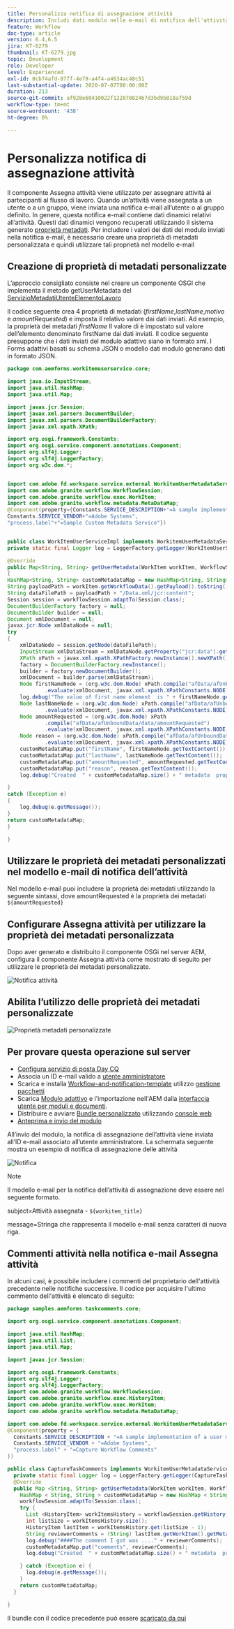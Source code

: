 ```yaml
---
title: Personalizza notifica di assegnazione attività
description: Includi dati modulo nelle e-mail di notifica dell'attività di assegnazione
feature: Workflow
doc-type: article
version: 6.4,6.5
jira: KT-6279
thumbnail: KT-6279.jpg
topic: Development
role: Developer
level: Experienced
exl-id: 0cb74afd-87ff-4e79-a4f4-a4634ac48c51
last-substantial-update: 2020-07-07T00:00:00Z
duration: 213
source-git-commit: af928e60410022f12207082467d3bd9b818af59d
workflow-type: tm+mt
source-wordcount: '438'
ht-degree: 0%

---
```


# Personalizza notifica di assegnazione attività

Il componente Assegna attività viene utilizzato per assegnare attività ai partecipanti al flusso di lavoro. Quando un’attività viene assegnata a un utente o a un gruppo, viene inviata una notifica e-mail all’utente o al gruppo definito.
In genere, questa notifica e-mail contiene dati dinamici relativi all’attività. Questi dati dinamici vengono recuperati utilizzando il sistema generato [proprietà metadati](https://experienceleague.adobe.com/docs/experience-manager-65/forms/publish-process-aem-forms/use-metadata-in-email-notifications.html#using-system-generated-metadata-in-an-email-notification).
Per includere i valori dei dati del modulo inviati nella notifica e-mail, è necessario creare una proprietà di metadati personalizzata e quindi utilizzare tali proprietà nel modello e-mail



## Creazione di proprietà di metadati personalizzate

L’approccio consigliato consiste nel creare un componente OSGI che implementa il metodo getUserMetadata del [ServizioMetadatiUtenteElementoLavoro](https://helpx.adobe.com/experience-manager/6-5/forms/javadocs/com/adobe/fd/workspace/service/external/WorkitemUserMetadataService.html#getUserMetadataMap--)

Il codice seguente crea 4 proprietà di metadati (_firstName_,_lastName_,_motivo_ e _amountRequested_) e imposta il relativo valore dai dati inviati. Ad esempio, la proprietà dei metadati _firstName_ Il valore di è impostato sul valore dell’elemento denominato firstName dai dati inviati. Il codice seguente presuppone che i dati inviati del modulo adattivo siano in formato xml. I Forms adattivi basati su schema JSON o modello dati modulo generano dati in formato JSON.


```java
package com.aemforms.workitemuserservice.core;

import java.io.InputStream;
import java.util.HashMap;
import java.util.Map;

import javax.jcr.Session;
import javax.xml.parsers.DocumentBuilder;
import javax.xml.parsers.DocumentBuilderFactory;
import javax.xml.xpath.XPath;

import org.osgi.framework.Constants;
import org.osgi.service.component.annotations.Component;
import org.slf4j.Logger;
import org.slf4j.LoggerFactory;
import org.w3c.dom.*;


import com.adobe.fd.workspace.service.external.WorkitemUserMetadataService;
import com.adobe.granite.workflow.WorkflowSession;
import com.adobe.granite.workflow.exec.WorkItem;
import com.adobe.granite.workflow.metadata.MetaDataMap;
@Component(property={Constants.SERVICE_DESCRIPTION+"=A sample implementation of a user metadata service.",
Constants.SERVICE_VENDOR+"=Adobe Systems",
"process.label"+"=Sample Custom Metadata Service"})


public class WorkItemUserServiceImpl implements WorkitemUserMetadataService {
private static final Logger log = LoggerFactory.getLogger(WorkItemUserServiceImpl.class);

@Override
public Map<String, String> getUserMetadata(WorkItem workItem, WorkflowSession workflowSession,MetaDataMap metadataMap)
{
HashMap<String, String> customMetadataMap = new HashMap<String, String>();
String payloadPath = workItem.getWorkflowData().getPayload().toString();
String dataFilePath = payloadPath + "/Data.xml/jcr:content";
Session session = workflowSession.adaptTo(Session.class);
DocumentBuilderFactory factory = null;
DocumentBuilder builder = null;
Document xmlDocument = null;
javax.jcr.Node xmlDataNode = null;
try
{
    xmlDataNode = session.getNode(dataFilePath);
    InputStream xmlDataStream = xmlDataNode.getProperty("jcr:data").getBinary().getStream();
    XPath xPath = javax.xml.xpath.XPathFactory.newInstance().newXPath();
    factory = DocumentBuilderFactory.newInstance();
    builder = factory.newDocumentBuilder();
    xmlDocument = builder.parse(xmlDataStream);
    Node firstNameNode = (org.w3c.dom.Node) xPath.compile("afData/afUnboundData/data/firstName")
            .evaluate(xmlDocument, javax.xml.xpath.XPathConstants.NODE);
    log.debug("The value of first name element  is " + firstNameNode.getTextContent());
    Node lastNameNode = (org.w3c.dom.Node) xPath.compile("afData/afUnboundData/data/lastName")
            .evaluate(xmlDocument, javax.xml.xpath.XPathConstants.NODE);
    Node amountRequested = (org.w3c.dom.Node) xPath
            .compile("afData/afUnboundData/data/amountRequested")
            .evaluate(xmlDocument, javax.xml.xpath.XPathConstants.NODE);
    Node reason = (org.w3c.dom.Node) xPath.compile("afData/afUnboundData/data/reason")
            .evaluate(xmlDocument, javax.xml.xpath.XPathConstants.NODE);
    customMetadataMap.put("firstName", firstNameNode.getTextContent());
    customMetadataMap.put("lastName", lastNameNode.getTextContent());
    customMetadataMap.put("amountRequested", amountRequested.getTextContent());
    customMetadataMap.put("reason", reason.getTextContent());
    log.debug("Created  " + customMetadataMap.size() + " metadata  properties");

}
catch (Exception e)
{
    log.debug(e.getMessage());
}
return customMetadataMap;
}

}
```

## Utilizzare le proprietà dei metadati personalizzati nel modello e-mail di notifica dell’attività

Nel modello e-mail puoi includere la proprietà dei metadati utilizzando la seguente sintassi, dove amountRequested è la proprietà dei metadati `${amountRequested}`

## Configurare Assegna attività per utilizzare la proprietà dei metadati personalizzata

Dopo aver generato e distribuito il componente OSGi nel server AEM, configura il componente Assegna attività come mostrato di seguito per utilizzare le proprietà dei metadati personalizzate.


![Notifica attività](assets/task-notification.PNG)

## Abilita l’utilizzo delle proprietà dei metadati personalizzate

![Proprietà metadati personalizzate](assets/custom-meta-data-properties.PNG)

## Per provare questa operazione sul server

* [Configura servizio di posta Day CQ](https://experienceleague.adobe.com/docs/experience-manager-65/administering/operations/notification.html#configuring-the-mail-service)
* Associa un ID e-mail valido a [utente amministratore](http://localhost:4502/security/users.html)
* Scarica e installa [Workflow-and-notification-template](assets/workflow-and-task-notification-template.zip) utilizzo [gestione pacchetti](http://localhost:4502/crx/packmgr/index.jsp)
* Scarica [Modulo adattivo](assets/request-travel-authorization.zip) e l&#39;importazione nell&#39;AEM dalla [interfaccia utente per moduli e documenti](http://localhost:4502/aem/forms.html/content/dam/formsanddocuments).
* Distribuire e avviare [Bundle personalizzato](assets/work-items-user-service-bundle.jar) utilizzando [console web](http://localhost:4502/system/console/bundles)
* [Anteprima e invio del modulo](http://localhost:4502/content/dam/formsanddocuments/requestfortravelauhtorization/jcr:content?wcmmode=disabled)

All’invio del modulo, la notifica di assegnazione dell’attività viene inviata all’ID e-mail associato all’utente amministratore. La schermata seguente mostra un esempio di notifica di assegnazione delle attività

![Notifica](assets/task-nitification-email.png)

>[!NOTE]
>Il modello e-mail per la notifica dell’attività di assegnazione deve essere nel seguente formato.
>
> subject=Attività assegnata - `${workitem_title}`
>
> message=Stringa che rappresenta il modello e-mail senza caratteri di nuova riga.

## Commenti attività nella notifica e-mail Assegna attività

In alcuni casi, è possibile includere i commenti del proprietario dell&#39;attività precedente nelle notifiche successive. Il codice per acquisire l&#39;ultimo commento dell&#39;attività è elencato di seguito:

```java
package samples.aemforms.taskcomments.core;

import org.osgi.service.component.annotations.Component;

import java.util.HashMap;
import java.util.List;
import java.util.Map;

import javax.jcr.Session;

import org.osgi.framework.Constants;
import org.slf4j.Logger;
import org.slf4j.LoggerFactory;
import com.adobe.granite.workflow.WorkflowSession;
import com.adobe.granite.workflow.exec.HistoryItem;
import com.adobe.granite.workflow.exec.WorkItem;
import com.adobe.granite.workflow.metadata.MetaDataMap;

import com.adobe.fd.workspace.service.external.WorkitemUserMetadataService;
@Component(property = {
  Constants.SERVICE_DESCRIPTION + "=A sample implementation of a user metadata service.",
  Constants.SERVICE_VENDOR + "=Adobe Systems",
  "process.label" + "=Capture Workflow Comments"
})

public class CaptureTaskComments implements WorkitemUserMetadataService {
  private static final Logger log = LoggerFactory.getLogger(CaptureTaskComments.class);
  @Override
  public Map <String, String> getUserMetadata(WorkItem workItem, WorkflowSession workflowSession, MetaDataMap metadataMap) {
    HashMap < String, String > customMetadataMap = new HashMap < String, String > ();
    workflowSession.adaptTo(Session.class);
    try {
      List <HistoryItem> workItemsHistory = workflowSession.getHistory(workItem.getWorkflow());
      int listSize = workItemsHistory.size();
      HistoryItem lastItem = workItemsHistory.get(listSize - 1);
      String reviewerComments = (String) lastItem.getWorkItem().getMetaDataMap().get("workitemComment");
      log.debug("####The comment I got was ...." + reviewerComments);
      customMetadataMap.put("comments", reviewerComments);
      log.debug("Created  " + customMetadataMap.size() + " metadata  properties");

    } catch (Exception e) {
      log.debug(e.getMessage());
    }
    return customMetadataMap;
  }

}
```

Il bundle con il codice precedente può essere [scaricato da qui](assets/samples.aemforms.taskcomments.taskcomments.core-1.0-SNAPSHOT.jar)
